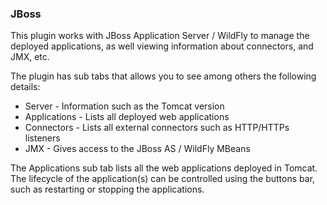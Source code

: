 ### JBoss

This plugin works with JBoss Application Server / WildFly to manage the deployed applications, as well viewing information about connectors, and JMX, etc.

The plugin has sub tabs that allows you to see among others the following details:

* Server - Information such as the Tomcat version
* Applications - Lists all deployed web applications
* Connectors - Lists all external connectors such as HTTP/HTTPs listeners
* JMX - Gives access to the JBoss AS / WildFly MBeans

The Applications sub tab lists all the web applications deployed in Tomcat. The lifecycle of the application(s) can
be controlled using the buttons bar, such as restarting or stopping the applications.


